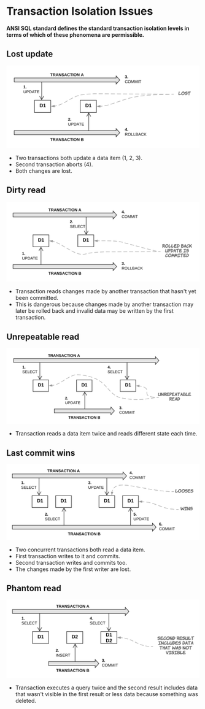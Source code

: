 # Transaction Isolation Issues

**ANSI SQL standard defines the standard transaction isolation levels in terms of which of these phenomena are permissible.**

## Lost update

![Lost update](images/isolation_issues_lost_update.svg)

* Two transactions both update a data item (1, 2, 3).
* Second transaction aborts (4).
* Both changes are lost.

## Dirty read

![Dirty read](images/isolation_issues_dirty_read.svg)

* Transaction reads changes made by another transaction that hasn't yet been committed.
* This is dangerous because changes made by another transaction may later be rolled back and invalid data may be written by the first transaction.

## Unrepeatable read

![Unrepeatable read](images/isolation_issues_unrepeatable_read.svg)

* Transaction reads a data item twice and reads different state each time.

## Last commit wins

![Last commit wins](images/isolation_issues_last_commit_wins.svg)

* Two concurrent transactions both read a data item.
* First transaction writes to it and commits.
* Second transaction writes and commits too.
* The changes made by the first writer are lost.

## Phantom read

![Phantom read](images/isolation_issues_phantom_read.svg)

* Transaction executes a query twice and the second result includes data that wasn't visible in the first result or less data because something was deleted.

